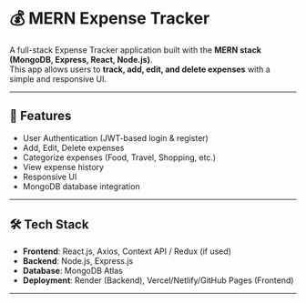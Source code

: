 # 💰 MERN Expense Tracker

A full-stack Expense Tracker application built with the **MERN stack (MongoDB, Express, React, Node.js)**.  
This app allows users to **track, add, edit, and delete expenses** with a simple and responsive UI.

---

## 🚀 Features
- User Authentication (JWT-based login & register)
- Add, Edit, Delete expenses
- Categorize expenses (Food, Travel, Shopping, etc.)
- View expense history
- Responsive UI
- MongoDB database integration

---

## 🛠️ Tech Stack
- **Frontend**: React.js, Axios, Context API / Redux (if used)
- **Backend**: Node.js, Express.js
- **Database**: MongoDB Atlas
- **Deployment**: Render (Backend), Vercel/Netlify/GitHub Pages (Frontend)

---
